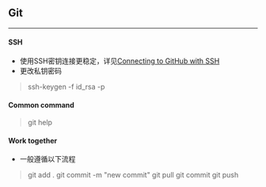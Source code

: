 ## Git
***
#### SSH
* 使用SSH密钥连接更稳定，详见[Connecting to GitHub with SSH](https://docs.github.com/en/authentication/connecting-to-github-with-ssh)
* 更改私钥密码
>ssh-keygen -f id_rsa -p
#### Common command
>git help
#### Work together
* 一般遵循以下流程
> git add .
git commit -m "new commit"
git pull
git commit
git push
